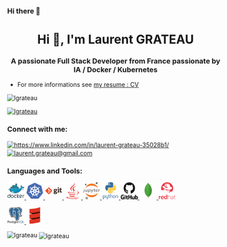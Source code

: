 ### Hi there 👋

<!--
**lgrateau/lgrateau** is a ✨ _special_ ✨ repository because its `README.md` (this file) appears on your GitHub profile.

Here are some ideas to get you started:

- 🔭 I’m currently working on ...
- 🌱 I’m currently learning ...
- 👯 I’m looking to collaborate on ...
- 🤔 I’m looking for help with ...
- 💬 Ask me about ...
- 📫 How to reach me: ...
- 😄 Pronouns: ...
- ⚡ Fun fact: ...
-->


<h1 align="center">Hi 👋, I'm Laurent GRATEAU</h1>
<h3 align="center">A passionate Full Stack Developer from France passionate by IA / Docker / Kubernetes</h3>

   *  For more informations see [my resume : CV](https://lgrateau.github.io/online-cv/)
<p align="left"> <img src="https://komarev.com/ghpvc/?username=lgrateau&label=Profile%20views&color=0e75b6&style=flat" alt="lgrateau" /> </p>

<p align="left"> <a href="https://github.com/ryo-ma/github-profile-trophy"><img src="https://github-profile-trophy.vercel.app/?username=lgrateau" alt="lgrateau" /></a> </p>

<h3 align="left">Connect with me:</h3>
<p align="left">
<!--
<a href="https://linkedin.com/in/chandanchainani1" target="blank"><img align="center" src="https://cdn.jsdelivr.net/npm/simple-icons@3.0.1/icons/linkedin.svg" alt="chandanchainani1" height="30" width="40" /></a>
<a href="https://stackoverflow.com/users/14475852" target="blank"><img align="center" src="https://cdn.jsdelivr.net/npm/simple-icons@3.0.1/icons/stackoverflow.svg" alt="14475852" height="30" width="40" /></a>
-->
<a href="https://www.linkedin.com/in/laurent-grateau-35028b1/" target="blank"><img align="center" src="https://img.shields.io/badge/-laurentgrateau-blue?style=flat-square&logo=Linkedin&logoColor=white" alt="https://www.linkedin.com/in/laurent-grateau-35028b1/" /></a>
<a href="mailto:laurent.grateau@gmail.com" target="blank"><img align="center" src="https://img.shields.io/badge/laurent.grateau@gmail.com-red?style=flat-square&logo=Gmail&logoColor=white" alt="laurent.grateau@gmail.com" /></a>

</p>

<h3 align="left">Languages and Tools:</h3>
<p align="left"> <a href="https://www.docker.com/"> <img src="https://raw.githubusercontent.com/devicons/devicon/master/icons/docker/docker-original-wordmark.svg" alt="docker" width="40" height="40"/> </a> 
  <a href="https://kubernetes.io/" target="_blank"> <img src="https://github.com/devicons/devicon/blob/master/icons/kubernetes/kubernetes-plain.svg" alt="Kubernetes" width="40" height="40"/> </a> 
   <a href="https://git-scm.com/" target="_blank"> <img src="https://github.com/devicons/devicon/blob/master/icons/git/git-original-wordmark.svg" alt="Git" width="40" height="40"/> </a> 
     <a href="https://www.java.com/fr/" target="_blank"> <img src="https://github.com/devicons/devicon/blob/master/icons/java/java-plain.svg" alt="Java" width="40" height="40"/> </a> 
      <a href="" target="_blank"> <img src="https://github.com/devicons/devicon/blob/master/icons/jupyter/jupyter-original-wordmark.svg" alt="Jupyther" width="40" height="40"/> </a> 
      <a href="" target="_blank"> <img src="https://github.com/devicons/devicon/blob/master/icons/python/python-original-wordmark.svg
" alt="Python" width="40" height="40"/> </a> 
  <a href="" target="_blank"> <img src="https://github.com/devicons/devicon/blob/master/icons/github/github-original-wordmark.svg" alt="github" width="40" height="40"/> </a> 
  <a href="" target="_blank"> <img src="https://github.com/devicons/devicon/blob/master/icons/mongodb/mongodb-original.svg" alt="Mongodb" width="40" height="40"/> </a> 
  <a href="" target="_blank"> <img src="https://github.com/devicons/devicon/blob/master/icons/redhat/redhat-plain-wordmark.svg" alt="RedHat" width="40" height="40"/> </a> 
  
  <a href="https://flask.palletsprojects.com/" target="_blank"> <a href="https://www.postgresql.org" target="_blank"> <img src="https://raw.githubusercontent.com/devicons/devicon/master/icons/postgresql/postgresql-original-wordmark.svg" alt="postgresql" width="40" height="40"/> </a>  <a href="https://www.scala-lang.org" target="_blank"> <img src="https://raw.githubusercontent.com/devicons/devicon/master/icons/scala/scala-original.svg" alt="scala" width="40" height="40"/> </a> 
    </p>

<p>
  <img align="left" src="https://github-readme-stats.vercel.app/api/top-langs?username=lgrateau&show_icons=true&locale=en&layout=compact" alt="lgrateau" />
</p>

<p>&nbsp;<img align="center" src="https://github-readme-stats.vercel.app/api?username=lgrateau&show_icons=true&locale=en&card_width=42" alt="lgrateau" /></p>


